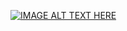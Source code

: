 [![IMAGE ALT TEXT HERE](https://img.youtube.com/vi/p9nwEwgL1JM/0.jpg)](https://www.youtube.com/watch?v=YOUTUBE_VIDEO_ID_HERE)
